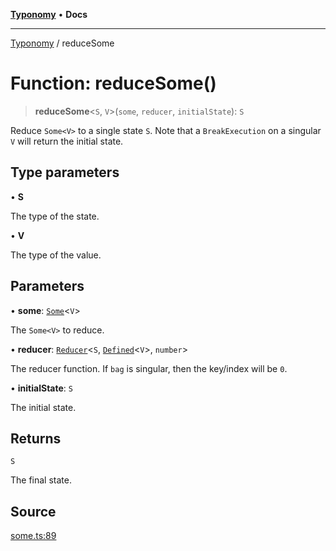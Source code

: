 [**Typonomy**](../README.md) • **Docs**

***

[Typonomy](../globals.md) / reduceSome

# Function: reduceSome()

> **reduceSome**\<`S`, `V`\>(`some`, `reducer`, `initialState`): `S`

Reduce `Some<V>` to a single state `S`.
Note that a `BreakExecution` on a singular `V` will return the initial state.

## Type parameters

• **S**

The type of the state.

• **V**

The type of the value.

## Parameters

• **some**: [`Some`](../type-aliases/Some.md)\<`V`\>

The `Some<V>` to reduce.

• **reducer**: [`Reducer`](../type-aliases/Reducer.md)\<`S`, [`Defined`](../type-aliases/Defined.md)\<`V`\>, `number`\>

The reducer function. If `bag` is singular, then the key/index will be `0`.

• **initialState**: `S`

The initial state.

## Returns

`S`

The final state.

## Source

[some.ts:89](https://github.com/softcraft-development/typonomy/blob/eea886e2cab97560257369acf8e7d17e5016c6e5/src/some.ts#L89)
